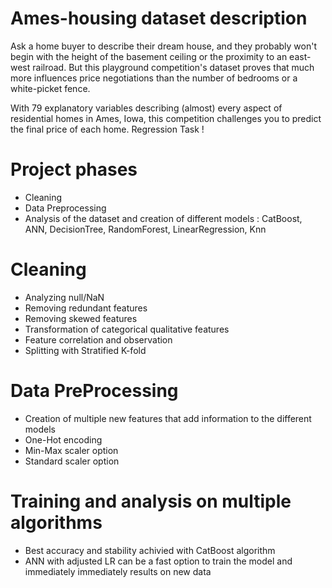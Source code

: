 # Ames-housing dataset description

Ask a home buyer to describe their dream house, and they probably won't begin with the height of the basement ceiling or the proximity to an east-west railroad. But this playground competition's dataset proves that much more influences price negotiations than the number of bedrooms or a white-picket fence.

With 79 explanatory variables describing (almost) every aspect of residential homes in Ames, Iowa, this competition challenges you to predict the final price of each home.
Regression Task !

# Project phases
* Cleaning
* Data Preprocessing
* Analysis of the dataset and creation of different models : CatBoost, ANN, DecisionTree, RandomForest, LinearRegression, Knn

# Cleaning 
* Analyzing null/NaN
* Removing redundant features
* Removing skewed features
* Transformation of categorical qualitative features
* Feature correlation and observation
* Splitting with Stratified K-fold
# Data PreProcessing
* Creation of multiple new features that add information to the different models
* One-Hot encoding
* Min-Max scaler option
* Standard scaler option
# Training and analysis on multiple algorithms
* Best accuracy and stability achivied with CatBoost algorithm 
* ANN with adjusted LR can be a fast option to train the model and immediately immediately results on new data
